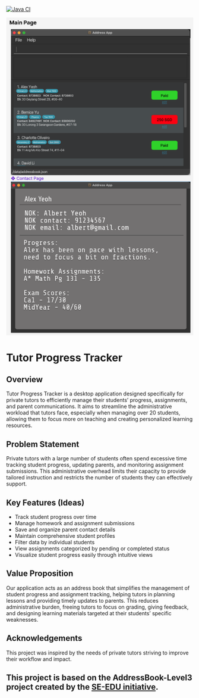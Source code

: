 [![Java CI](https://github.com/AY2526S1-CS2103T-W11-4/tp/actions/workflows/gradle.yml/badge.svg)](https://github.com/AY2526S1-CS2103T-W11-4/tp/actions/workflows/gradle.yml)

![Ui](docs/images/Ui.png)

# Tutor Progress Tracker

## Overview
Tutor Progress Tracker is a desktop application designed specifically for private tutors to efficiently manage their students’ progress, assignments, and parent communications. It aims to streamline the administrative workload that tutors face, especially when managing over 20 students, allowing them to focus more on teaching and creating personalized learning resources.

## Problem Statement
Private tutors with a large number of students often spend excessive time tracking student progress, updating parents, and monitoring assignment submissions. This administrative overhead limits their capacity to provide tailored instruction and restricts the number of students they can effectively support.

## Key Features (Ideas)
- Track student progress over time
- Manage homework and assignment submissions
- Save and organize parent contact details
- Maintain comprehensive student profiles
- Filter data by individual students
- View assignments categorized by pending or completed status
- Visualize student progress easily through intuitive views

## Value Proposition
Our application acts as an address book that simplifies the management of student progress and assignment tracking, helping tutors in planning lessons and providing timely updates to parents. This reduces administrative burden, freeing tutors to focus on grading, giving feedback, and designing learning materials targeted at their students’ specific weaknesses.

## Acknowledgements
This project was inspired by the needs of private tutors striving to improve their workflow and impact.

This project is based on the AddressBook-Level3 project created by the [SE-EDU initiative](https://se-education.org).
---
